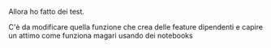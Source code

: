 Allora ho fatto dei test.

C'è da modificare quella funzione che crea delle feature dipendenti e capire un attimo come funziona magari usando dei notebooks